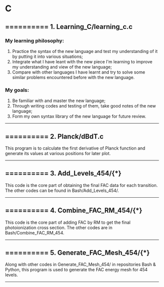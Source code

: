 # C
## ========== 1. Learning_C/learning_c.c 
### My learning philosophy: 
1. Practice the syntax of the new language and test my understanding of it by putting it into various situations; 
2. Integrate what I have leant with the new piece I'm learning to improve my understanding and view of the new language; 
3. Compare with other languages I have learnt and try to solve some similar problems encountered before with the new language.

### My goals: 
1. Be familiar with and  master the new language; 
2. Through writing codes and testing of them, take good notes of the new language; 
3. Form my own syntax library of the new language for future review.

*** 

## ========== 2. Planck/dBdT.c 
This program is to calculate the first derivative of Planck function and generate its values at various positions for later plot.


***

## ========== 3. Add_Levels_454/{\*}
This code is the core part of obtaining the final FAC data for each transition. The other codes can be found in Bash/Add_Levels_454/.

***

## ========== 4. Combine_FAC_RM_454/{\*}
This code is the core part of adding FAC by RM to get the final photoionization cross section. The other codes are in 
Bash/Combine_FAC_RM_454.

***

## ========== 5. Generate_FAC_Mesh_454/{\*}
Along with other codes in Generate_FAC_Mesh_454/ in repositories Bash & Python, this program is used to generate the FAC energy mesh for
454 levels.

***
